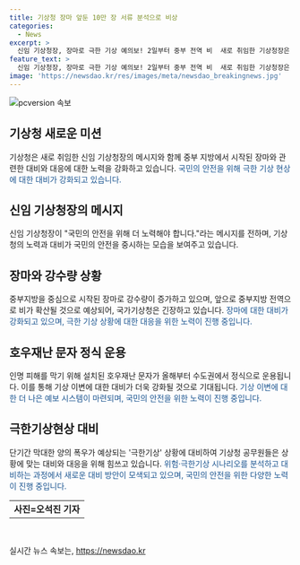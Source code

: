 ```yaml
---
title: 기상청 장마 앞둔 10만 장 서류 분석으로 비상
categories:
  - News
excerpt: >
  신임 기상청장, 장마로 극한 기상 예의보! 2일부터 중부 전역 비  새로 취임한 기상청장은 국민 안전에 최선을 다할 것을 다짐하며 본격적인 장마를 앞두고 강수 피해와 방재 상황을 점검했다. 지난달부터 중부지방에 시작된 장마는 수도권과 강원 등 넓은 지역에 영향을 미치며, 기상청은 비상 대비에 만전을 기하고 있다. 또한, 극한 기상상황에 대한 대비도 철저히 하고 있으며, 신뢰도와 안전을 위해 지속적인 노력이 필요하다.
feature_text: >
  신임 기상청장, 장마로 극한 기상 예의보! 2일부터 중부 전역 비  새로 취임한 기상청장은 국민 안전에 최선을 다할 것을 다짐하며 본격적인 장마를 앞두고 강수 피해와 방재 상황을 점검했다. 지난달부터 중부지방에 시작된 장마는 수도권과 강원 등 넓은 지역에 영향을 미치며, 기상청은 비상 대비에 만전을 기하고 있다. 또한, 극한 기상상황에 대한 대비도 철저히 하고 있으며, 신뢰도와 안전을 위해 지속적인 노력이 필요하다.
image: 'https://newsdao.kr/res/images/meta/newsdao_breakingnews.jpg'
---
```


<p><img src="https://newsdao.kr/res/images/meta/newsdao_breakingnews.jpg" alt="pcversion 속보" /></p>

<h2 data-ke-size="size26">기상청 새로운 미션</h2>

<p data-ke-size="size16">기상청은 새로 취임한 신임 기상청장의 메시지와 함께 중부 지방에서 시작된 장마와 관련한 대비와 대응에 대한 노력을 강화하고 있습니다. <span style="color: #1a5490;">국민의 안전을 위해 극한 기상 현상에 대한 대비가 강화되고 있습니다.</span> </p>

<h2 data-ke-size="size24">신임 기상청장의 메시지</h2>

<p data-ke-size="size16">신임 기상청장이 "국민의 안전을 위해 더 노력해야 합니다."라는 메시지를 전하며, 기상청의 노력과 대비가 국민의 안전을 중시하는 모습을 보여주고 있습니다.</p>

<h2 data-ke-size="size24">장마와 강수량 상황</h2>

<p data-ke-size="size16">중부지방을 중심으로 시작된 장마로 강수량이 증가하고 있으며, 앞으로 중부지방 전역으로 비가 확산될 것으로 예상되어, 국가기상청은 긴장하고 있습니다. <span style="color: #1a5490;">장마에 대한 대비가 강화되고 있으며, 극한 기상 상황에 대한 대응을 위한 노력이 진행 중입니다.</span></p>

<h2 data-ke-size="size24">호우재난 문자 정식 운용</h2>

<p data-ke-size="size16">인명 피해를 막기 위해 설치된 호우재난 문자가 올해부터 수도권에서 정식으로 운용됩니다. 이를 통해 기상 이변에 대한 대비가 더욱 강화될 것으로 기대됩니다. <span style="color: #1a5490;">기상 이변에 대한 더 나은 예보 시스템이 마련되며, 국민의 안전을 위한 노력이 진행 중입니다.</span></p>

<h2 data-ke-size="size24">극한기상현상 대비</h2>

<p data-ke-size="size16">단기간 막대한 양의 폭우가 예상되는 '극한기상' 상황에 대비하여 기상청 공무원들은 상황에 맞는 대비와 대응을 위해 힘쓰고 있습니다. <span style="color: #1a5490;">위험·극한기상 시나리오를 분석하고 대비하는 과정에서 새로운 대비 방안이 모색되고 있으며, 국민의 안전을 위한 다양한 노력이 진행 중입니다.</span></p>

<table style="width: 100%;">
<tbody>
<tr>
<td style="text-align: center; height: 17px;"><b>사진=오석진 기자</b></td>
</tr>
</tbody>
</table>

<p data-ke-size="size16">&nbsp;</p>
실시간 뉴스 속보는, <a href="https://newsdao.kr" rel="dofollow">https://newsdao.kr</a>


